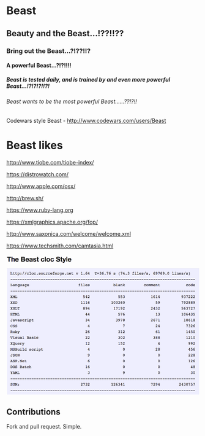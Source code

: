 # Beast

## Beauty and the Beast...!??!!??

### Bring out the Beast...?!??!!?

#### A powerful Beast...?!?!!!!

##### Beast is tested daily, and is trained by and even more powerful Beast...!?!?!?!!?!

###### Beast wants to be the most powerful Beast......??!?!!

Codewars style Beast - http://www.codewars.com/users/Beast


# Beast likes

http://www.tiobe.com/tiobe-index/

https://distrowatch.com/

http://www.apple.com/osx/

http://brew.sh/

https://www.ruby-lang.org

https://xmlgraphics.apache.org/fop/

http://www.saxonica.com/welcome/welcome.xml

https://www.techsmith.com/camtasia.html


![Beast cloc](Beast-cloc.png)


## Contributions
Fork and pull request. Simple.
